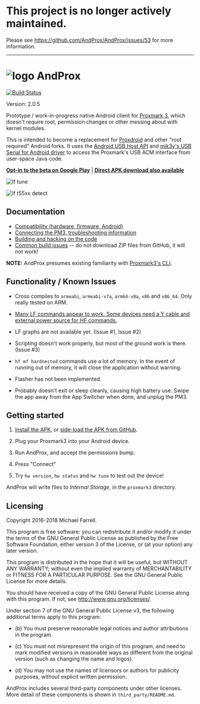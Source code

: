 # This project is no longer actively maintained.

Please see https://github.com/AndProx/AndProx/issues/53 for more
information.

---

# ![logo](https://github.com/AndProx/AndProx/raw/master/app/src/main/res/mipmap-hdpi/ic_launcher.png) AndProx

[![Build Status](https://travis-ci.org/AndProx/AndProx.svg?branch=master)](https://travis-ci.org/AndProx/AndProx)

Version: 2.0.5

Prototype / work-in-progress native Android client for [Proxmark 3][1], which doesn't require root,
permission changes or other messing about with kernel modules.

This is intended to become a replacement for [Proxdroid][3] and other "root required" Android forks.
It uses the [Android USB Host API][2] and [mik3y's USB Serial for Android driver][4] to access the
Proxmark's USB ACM interface from user-space Java code.

**[Opt-in to the beta on Google Play][7]** | **[Direct APK download also available][6]**

![lf tune](https://github.com/AndProx/AndProx/raw/master/assets/v2_phone/lf-tune.png)

![lf t55xx detect](https://github.com/AndProx/AndProx/raw/master/assets/v2_phone/t55xx-detect.png)

## Documentation

* [Compatibility (hardware, firmware, Android)][compat]
* [Connecting the PM3, troubleshooting information][connect]
* [Building and hacking on the code][hacking]
* [Common build issues][build-issues] -- do not download ZIP files from GitHub, it will not work!

**NOTE:** AndProx presumes existing familiarity with [Proxmark3's CLI][commands].

## Functionality / Known Issues

- Cross compiles to `armeabi`, `armeabi-v7a`, `arm64-v8a`, `x86` and `x86_64`.  Only really tested
  on ARM.

- [Many LF commands appear to work. Some devices need a Y cable and external power source for HF
  commands.][compat]

- LF graphs are not available yet. (Issue #1, Issue #2)

- Scripting doesn't work properly, but most of the ground work is there. (Issue #3)

- `hf mf hardnested` commands use a lot of memory. In the event of running out of memory, it will
  close the application without warning.

- Flasher has not been implemented.

- Probably doesn't exit or sleep cleanly, causing high battery use. Swipe the app away from the App
  Switcher when done, and unplug the PM3.

## Getting started

1. [Install the APK][7], or [side-load the APK from GitHub][6].

2. Plug your Proxmark3 into your Android device.

3. Run AndProx, and accept the permissions bump.

4. Press "Connect"

5. Try `hw version`, `hw status` and `hw tune` to test out the device!

AndProx will write files to _Internal Storage_, in the `proxmark3` directory.

## Licensing

Copyright 2016-2018 Michael Farrell.

This program is free software: you can redistribute it and/or modify it under the terms of the GNU
General Public License as published by the Free Software Foundation, either version 3 of the
License, or (at your option) any later version.

This program is distributed in the hope that it will be useful, but WITHOUT ANY WARRANTY; without
even the implied warranty of MERCHANTABILITY or FITNESS FOR A PARTICULAR PURPOSE.  See the GNU
General Public License for more details.

You should have received a copy of the GNU General Public License along with this program.  If not,
see <http://www.gnu.org/licenses/>.

Under section 7 of the GNU General Public License v3, the following additional terms apply to
this program:

* (b) You must preserve reasonable legal notices and author attributions in the program.

* (c) You must not misrepresent the origin of this program, and need to mark modified versions in
  reasonable ways as different from the original version (such as changing the name and logos).

* (d) You may not use the names of licensors or authors for publicity purposes, without explicit
  written permission.

AndProx includes several third-party components under other licenses.  More detail of these
components is shown in `third_party/README.md`.

[0]: https://github.com/AndProx/AndProx
[1]: https://github.com/Proxmark/proxmark3
[2]: https://developer.android.com/guide/topics/connectivity/usb/host.html
[3]: https://github.com/Proxmark/proxmark3/wiki/android
[4]: https://github.com/mik3y/usb-serial-for-android
[6]: https://github.com/AndProx/AndProx/releases
[7]: https://play.google.com/apps/testing/au.id.micolous.andprox
[compat]: ./docs/compatibility.md
[connect]: ./docs/connecting.md
[hacking]: ./docs/hacking.md
[build-issues]: ./docs/build-issues.md
[commands]: https://github.com/Proxmark/proxmark3/wiki/commands
